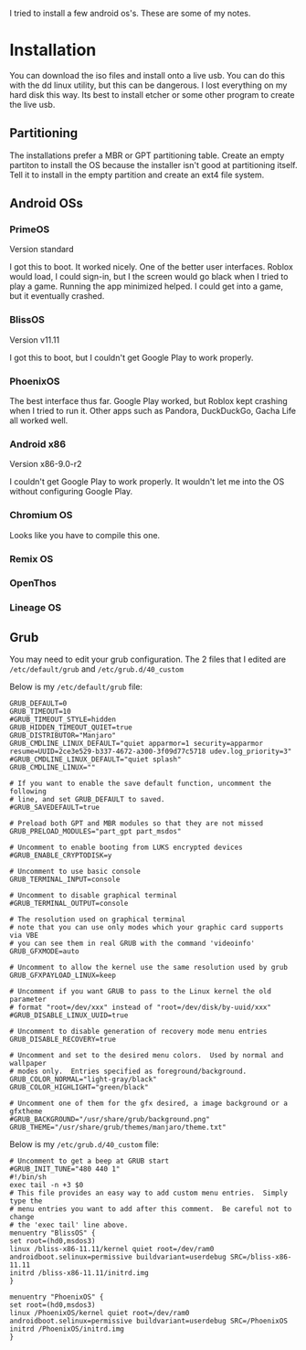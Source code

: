 I tried to install a few android os's. These are some of my notes.

# Installation

You can download the iso files and install onto a live usb. You can do this
with the dd linux utility, but this can be dangerous. I lost everything on my
hard disk this way. Its best to install etcher or some other program to create
the live usb.

## Partitioning

The installations prefer a MBR or GPT partitioning table. Create an empty
partiton to install the OS because the installer isn't good at partitioning
itself. Tell it to install in the empty partition and create an ext4 file
system.

## Android OSs

### PrimeOS

Version standard

I got this to boot. It worked nicely. One of the better user interfaces. Roblox
would load, I could sign-in, but I the screen would go black when I tried to
play a game. Running the app minimized helped. I could get into a game, but it
eventually crashed.

### BlissOS

Version v11.11

I got this to boot, but I couldn't get Google Play to work properly.

### PhoenixOS

The best interface thus far. Google Play worked, but Roblox kept crashing when
I tried to run it. Other apps such as Pandora, DuckDuckGo, Gacha Life all
worked well.

### Android x86

Version x86-9.0-r2

I couldn't get Google Play to work properly. It wouldn't let me into the OS
without configuring Google Play.

### Chromium OS

Looks like you have to compile this one.

### Remix OS

### OpenThos

### Lineage OS

## Grub

You may need to edit your grub configuration. The 2 files that I edited are
`/etc/default/grub` and `/etc/grub.d/40_custom`

Below is my `/etc/default/grub` file:

	GRUB_DEFAULT=0
	GRUB_TIMEOUT=10
	#GRUB_TIMEOUT_STYLE=hidden
	GRUB_HIDDEN_TIMEOUT_QUIET=true
	GRUB_DISTRIBUTOR="Manjaro"
	GRUB_CMDLINE_LINUX_DEFAULT="quiet apparmor=1 security=apparmor resume=UUID=2ce3e529-b337-4672-a300-3f09d77c5718 udev.log_priority=3"
	#GRUB_CMDLINE_LINUX_DEFAULT="quiet splash"
	GRUB_CMDLINE_LINUX=""

	# If you want to enable the save default function, uncomment the following
	# line, and set GRUB_DEFAULT to saved.
	#GRUB_SAVEDEFAULT=true

	# Preload both GPT and MBR modules so that they are not missed
	GRUB_PRELOAD_MODULES="part_gpt part_msdos"

	# Uncomment to enable booting from LUKS encrypted devices
	#GRUB_ENABLE_CRYPTODISK=y

	# Uncomment to use basic console
	GRUB_TERMINAL_INPUT=console

	# Uncomment to disable graphical terminal
	#GRUB_TERMINAL_OUTPUT=console

	# The resolution used on graphical terminal
	# note that you can use only modes which your graphic card supports via VBE
	# you can see them in real GRUB with the command 'videoinfo'
	GRUB_GFXMODE=auto

	# Uncomment to allow the kernel use the same resolution used by grub
	GRUB_GFXPAYLOAD_LINUX=keep

	# Uncomment if you want GRUB to pass to the Linux kernel the old parameter
	# format "root=/dev/xxx" instead of "root=/dev/disk/by-uuid/xxx"
	#GRUB_DISABLE_LINUX_UUID=true

	# Uncomment to disable generation of recovery mode menu entries
	GRUB_DISABLE_RECOVERY=true

	# Uncomment and set to the desired menu colors.  Used by normal and wallpaper
	# modes only.  Entries specified as foreground/background.
	GRUB_COLOR_NORMAL="light-gray/black"
	GRUB_COLOR_HIGHLIGHT="green/black"

	# Uncomment one of them for the gfx desired, a image background or a gfxtheme
	#GRUB_BACKGROUND="/usr/share/grub/background.png"
	GRUB_THEME="/usr/share/grub/themes/manjaro/theme.txt"

Below is my `/etc/grub.d/40_custom` file:

	# Uncomment to get a beep at GRUB start
	#GRUB_INIT_TUNE="480 440 1"
	#!/bin/sh
	exec tail -n +3 $0
	# This file provides an easy way to add custom menu entries.  Simply type the
	# menu entries you want to add after this comment.  Be careful not to change
	# the 'exec tail' line above.
	menuentry "BlissOS" {
	set root=(hd0,msdos3)
	linux /bliss-x86-11.11/kernel quiet root=/dev/ram0 androidboot.selinux=permissive buildvariant=userdebug SRC=/bliss-x86-11.11
	initrd /bliss-x86-11.11/initrd.img
	}

	menuentry "PhoenixOS" {
	set root=(hd0,msdos3)
	linux /PhoenixOS/kernel quiet root=/dev/ram0 androidboot.selinux=permissive buildvariant=userdebug SRC=/PhoenixOS
	initrd /PhoenixOS/initrd.img
	}
